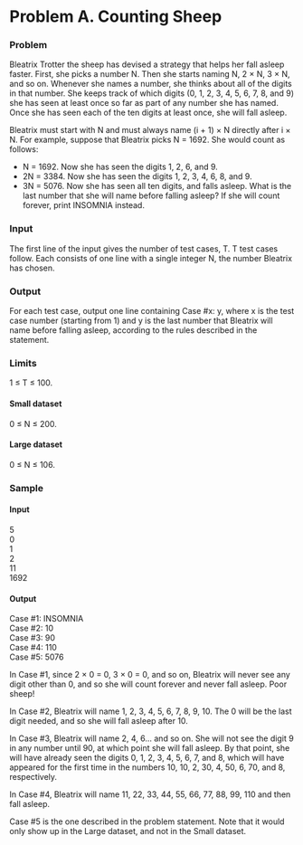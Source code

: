 # Problem A. Counting Sheep

### Problem

Bleatrix Trotter the sheep has devised a strategy that helps her fall asleep faster. First, she picks a number N. Then she starts naming N, 2 × N, 3 × N, and so on. Whenever she names a number, she thinks about all of the digits in that number. She keeps track of which digits (0, 1, 2, 3, 4, 5, 6, 7, 8, and 9) she has seen at least once so far as part of any number she has named. Once she has seen each of the ten digits at least once, she will fall asleep.

Bleatrix must start with N and must always name (i + 1) × N directly after i × N. For example, suppose that Bleatrix picks N = 1692. She would count as follows:

- N = 1692. Now she has seen the digits 1, 2, 6, and 9.
- 2N = 3384. Now she has seen the digits 1, 2, 3, 4, 6, 8, and 9.
- 3N = 5076. Now she has seen all ten digits, and falls asleep.
What is the last number that she will name before falling asleep? If she will count forever, print INSOMNIA instead.

### Input

The first line of the input gives the number of test cases, T. T test cases follow. Each consists of one line with a single integer N, the number Bleatrix has chosen.

### Output

For each test case, output one line containing Case #x: y, where x is the test case number (starting from 1) and y is the last number that Bleatrix will name before falling asleep, according to the rules described in the statement.

### Limits

1 ≤ T ≤ 100.

#### Small dataset

0 ≤ N ≤ 200.

#### Large dataset

0 ≤ N ≤ 106.

### Sample

#### Input

5  
0  
1  
2  
11  
1692

#### Output  

Case #1: INSOMNIA  
Case #2: 10  
Case #3: 90  
Case #4: 110  
Case #5: 5076


In Case #1, since 2 × 0 = 0, 3 × 0 = 0, and so on, Bleatrix will never see any digit other than 0, and so she will count forever and never fall asleep. Poor sheep!

In Case #2, Bleatrix will name 1, 2, 3, 4, 5, 6, 7, 8, 9, 10. The 0 will be the last digit needed, and so she will fall asleep after 10.

In Case #3, Bleatrix will name 2, 4, 6... and so on. She will not see the digit 9 in any number until 90, at which point she will fall asleep. By that point, she will have already seen the digits 0, 1, 2, 3, 4, 5, 6, 7, and 8, which will have appeared for the first time in the numbers 10, 10, 2, 30, 4, 50, 6, 70, and 8, respectively.

In Case #4, Bleatrix will name 11, 22, 33, 44, 55, 66, 77, 88, 99, 110 and then fall asleep.

Case #5 is the one described in the problem statement. Note that it would only show up in the Large dataset, and not in the Small dataset.

